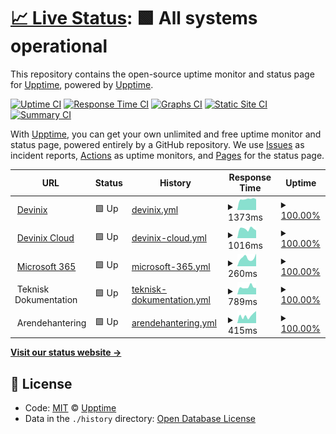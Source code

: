 # [📈 Live Status](https://upptime.github.io/upptime): <!--live status--> **🟩 All systems operational**

This repository contains the open-source uptime monitor and status page for [Upptime](https://upptime.js.org), powered by [Upptime](https://github.com/upptime/upptime).

[![Uptime CI](https://github.com/koj-co/upptime/workflows/Uptime%20CI/badge.svg)](https://github.com/koj-co/upptime/actions?query=workflow%3A%22Uptime+CI%22)
[![Response Time CI](https://github.com/koj-co/upptime/workflows/Response%20Time%20CI/badge.svg)](https://github.com/koj-co/upptime/actions?query=workflow%3A%22Response+Time+CI%22)
[![Graphs CI](https://github.com/koj-co/upptime/workflows/Graphs%20CI/badge.svg)](https://github.com/koj-co/upptime/actions?query=workflow%3A%22Graphs+CI%22)
[![Static Site CI](https://github.com/koj-co/upptime/workflows/Static%20Site%20CI/badge.svg)](https://github.com/koj-co/upptime/actions?query=workflow%3A%22Static+Site+CI%22)
[![Summary CI](https://github.com/koj-co/upptime/workflows/Summary%20CI/badge.svg)](https://github.com/koj-co/upptime/actions?query=workflow%3A%22Summary+CI%22)

With [Upptime](https://upptime.js.org), you can get your own unlimited and free uptime monitor and status page, powered entirely by a GitHub repository. We use [Issues](https://github.com/upptime/upptime/issues) as incident reports, [Actions](https://github.com/upptime/upptime/actions) as uptime monitors, and [Pages](https://upptime.github.io/upptime) for the status page.

<!--start: status pages-->
<!-- This summary is generated by Upptime (https://github.com/upptime/upptime) -->
<!-- Do not edit this manually, your changes will be overwritten -->
<!-- prettier-ignore -->
| URL | Status | History | Response Time | Uptime |
| --- | ------ | ------- | ------------- | ------ |
| <img alt="" src="https://favicons.githubusercontent.com/www.devinix.se" height="13"> [Devinix](https://www.devinix.se) | 🟩 Up | [devinix.yml](https://github.com/jonasgithub/Upptime/commits/master/history/devinix.yml) | <details><summary><img alt="Response time graph" src="./graphs/devinix/response-time-week.png" height="20"> 1373ms</summary><br><a href="https://jonasgithub.github.io/Upptime/history/devinix"><img alt="Response time 1584" src="https://img.shields.io/endpoint?url=https%3A%2F%2Fraw.githubusercontent.com%2Fjonasgithub%2FUpptime%2Fmaster%2Fapi%2Fdevinix%2Fresponse-time.json"></a><br><a href="https://jonasgithub.github.io/Upptime/history/devinix"><img alt="24-hour response time 1357" src="https://img.shields.io/endpoint?url=https%3A%2F%2Fraw.githubusercontent.com%2Fjonasgithub%2FUpptime%2Fmaster%2Fapi%2Fdevinix%2Fresponse-time-day.json"></a><br><a href="https://jonasgithub.github.io/Upptime/history/devinix"><img alt="7-day response time 1373" src="https://img.shields.io/endpoint?url=https%3A%2F%2Fraw.githubusercontent.com%2Fjonasgithub%2FUpptime%2Fmaster%2Fapi%2Fdevinix%2Fresponse-time-week.json"></a><br><a href="https://jonasgithub.github.io/Upptime/history/devinix"><img alt="30-day response time 1584" src="https://img.shields.io/endpoint?url=https%3A%2F%2Fraw.githubusercontent.com%2Fjonasgithub%2FUpptime%2Fmaster%2Fapi%2Fdevinix%2Fresponse-time-month.json"></a><br><a href="https://jonasgithub.github.io/Upptime/history/devinix"><img alt="1-year response time 1584" src="https://img.shields.io/endpoint?url=https%3A%2F%2Fraw.githubusercontent.com%2Fjonasgithub%2FUpptime%2Fmaster%2Fapi%2Fdevinix%2Fresponse-time-year.json"></a></details> | <details><summary><a href="https://jonasgithub.github.io/Upptime/history/devinix">100.00%</a></summary><a href="https://jonasgithub.github.io/Upptime/history/devinix"><img alt="All-time uptime 100.00%" src="https://img.shields.io/endpoint?url=https%3A%2F%2Fraw.githubusercontent.com%2Fjonasgithub%2FUpptime%2Fmaster%2Fapi%2Fdevinix%2Fuptime.json"></a><br><a href="https://jonasgithub.github.io/Upptime/history/devinix"><img alt="24-hour uptime 100.00%" src="https://img.shields.io/endpoint?url=https%3A%2F%2Fraw.githubusercontent.com%2Fjonasgithub%2FUpptime%2Fmaster%2Fapi%2Fdevinix%2Fuptime-day.json"></a><br><a href="https://jonasgithub.github.io/Upptime/history/devinix"><img alt="7-day uptime 100.00%" src="https://img.shields.io/endpoint?url=https%3A%2F%2Fraw.githubusercontent.com%2Fjonasgithub%2FUpptime%2Fmaster%2Fapi%2Fdevinix%2Fuptime-week.json"></a><br><a href="https://jonasgithub.github.io/Upptime/history/devinix"><img alt="30-day uptime 100.00%" src="https://img.shields.io/endpoint?url=https%3A%2F%2Fraw.githubusercontent.com%2Fjonasgithub%2FUpptime%2Fmaster%2Fapi%2Fdevinix%2Fuptime-month.json"></a><br><a href="https://jonasgithub.github.io/Upptime/history/devinix"><img alt="1-year uptime 100.00%" src="https://img.shields.io/endpoint?url=https%3A%2F%2Fraw.githubusercontent.com%2Fjonasgithub%2FUpptime%2Fmaster%2Fapi%2Fdevinix%2Fuptime-year.json"></a></details>
| <img alt="" src="https://favicons.githubusercontent.com/dvx.cloud" height="13"> [Devinix Cloud](https://dvx.cloud) | 🟩 Up | [devinix-cloud.yml](https://github.com/jonasgithub/Upptime/commits/master/history/devinix-cloud.yml) | <details><summary><img alt="Response time graph" src="./graphs/devinix-cloud/response-time-week.png" height="20"> 1016ms</summary><br><a href="https://jonasgithub.github.io/Upptime/history/devinix-cloud"><img alt="Response time 1029" src="https://img.shields.io/endpoint?url=https%3A%2F%2Fraw.githubusercontent.com%2Fjonasgithub%2FUpptime%2Fmaster%2Fapi%2Fdevinix-cloud%2Fresponse-time.json"></a><br><a href="https://jonasgithub.github.io/Upptime/history/devinix-cloud"><img alt="24-hour response time 836" src="https://img.shields.io/endpoint?url=https%3A%2F%2Fraw.githubusercontent.com%2Fjonasgithub%2FUpptime%2Fmaster%2Fapi%2Fdevinix-cloud%2Fresponse-time-day.json"></a><br><a href="https://jonasgithub.github.io/Upptime/history/devinix-cloud"><img alt="7-day response time 1016" src="https://img.shields.io/endpoint?url=https%3A%2F%2Fraw.githubusercontent.com%2Fjonasgithub%2FUpptime%2Fmaster%2Fapi%2Fdevinix-cloud%2Fresponse-time-week.json"></a><br><a href="https://jonasgithub.github.io/Upptime/history/devinix-cloud"><img alt="30-day response time 1029" src="https://img.shields.io/endpoint?url=https%3A%2F%2Fraw.githubusercontent.com%2Fjonasgithub%2FUpptime%2Fmaster%2Fapi%2Fdevinix-cloud%2Fresponse-time-month.json"></a><br><a href="https://jonasgithub.github.io/Upptime/history/devinix-cloud"><img alt="1-year response time 1029" src="https://img.shields.io/endpoint?url=https%3A%2F%2Fraw.githubusercontent.com%2Fjonasgithub%2FUpptime%2Fmaster%2Fapi%2Fdevinix-cloud%2Fresponse-time-year.json"></a></details> | <details><summary><a href="https://jonasgithub.github.io/Upptime/history/devinix-cloud">100.00%</a></summary><a href="https://jonasgithub.github.io/Upptime/history/devinix-cloud"><img alt="All-time uptime 100.00%" src="https://img.shields.io/endpoint?url=https%3A%2F%2Fraw.githubusercontent.com%2Fjonasgithub%2FUpptime%2Fmaster%2Fapi%2Fdevinix-cloud%2Fuptime.json"></a><br><a href="https://jonasgithub.github.io/Upptime/history/devinix-cloud"><img alt="24-hour uptime 100.00%" src="https://img.shields.io/endpoint?url=https%3A%2F%2Fraw.githubusercontent.com%2Fjonasgithub%2FUpptime%2Fmaster%2Fapi%2Fdevinix-cloud%2Fuptime-day.json"></a><br><a href="https://jonasgithub.github.io/Upptime/history/devinix-cloud"><img alt="7-day uptime 100.00%" src="https://img.shields.io/endpoint?url=https%3A%2F%2Fraw.githubusercontent.com%2Fjonasgithub%2FUpptime%2Fmaster%2Fapi%2Fdevinix-cloud%2Fuptime-week.json"></a><br><a href="https://jonasgithub.github.io/Upptime/history/devinix-cloud"><img alt="30-day uptime 100.00%" src="https://img.shields.io/endpoint?url=https%3A%2F%2Fraw.githubusercontent.com%2Fjonasgithub%2FUpptime%2Fmaster%2Fapi%2Fdevinix-cloud%2Fuptime-month.json"></a><br><a href="https://jonasgithub.github.io/Upptime/history/devinix-cloud"><img alt="1-year uptime 100.00%" src="https://img.shields.io/endpoint?url=https%3A%2F%2Fraw.githubusercontent.com%2Fjonasgithub%2FUpptime%2Fmaster%2Fapi%2Fdevinix-cloud%2Fuptime-year.json"></a></details>
| <img alt="" src="https://favicons.githubusercontent.com/outlook.office.com" height="13"> [Microsoft 365](https://outlook.office.com/owa/) | 🟩 Up | [microsoft-365.yml](https://github.com/jonasgithub/Upptime/commits/master/history/microsoft-365.yml) | <details><summary><img alt="Response time graph" src="./graphs/microsoft-365/response-time-week.png" height="20"> 260ms</summary><br><a href="https://jonasgithub.github.io/Upptime/history/microsoft-365"><img alt="Response time 233" src="https://img.shields.io/endpoint?url=https%3A%2F%2Fraw.githubusercontent.com%2Fjonasgithub%2FUpptime%2Fmaster%2Fapi%2Fmicrosoft-365%2Fresponse-time.json"></a><br><a href="https://jonasgithub.github.io/Upptime/history/microsoft-365"><img alt="24-hour response time 395" src="https://img.shields.io/endpoint?url=https%3A%2F%2Fraw.githubusercontent.com%2Fjonasgithub%2FUpptime%2Fmaster%2Fapi%2Fmicrosoft-365%2Fresponse-time-day.json"></a><br><a href="https://jonasgithub.github.io/Upptime/history/microsoft-365"><img alt="7-day response time 260" src="https://img.shields.io/endpoint?url=https%3A%2F%2Fraw.githubusercontent.com%2Fjonasgithub%2FUpptime%2Fmaster%2Fapi%2Fmicrosoft-365%2Fresponse-time-week.json"></a><br><a href="https://jonasgithub.github.io/Upptime/history/microsoft-365"><img alt="30-day response time 233" src="https://img.shields.io/endpoint?url=https%3A%2F%2Fraw.githubusercontent.com%2Fjonasgithub%2FUpptime%2Fmaster%2Fapi%2Fmicrosoft-365%2Fresponse-time-month.json"></a><br><a href="https://jonasgithub.github.io/Upptime/history/microsoft-365"><img alt="1-year response time 233" src="https://img.shields.io/endpoint?url=https%3A%2F%2Fraw.githubusercontent.com%2Fjonasgithub%2FUpptime%2Fmaster%2Fapi%2Fmicrosoft-365%2Fresponse-time-year.json"></a></details> | <details><summary><a href="https://jonasgithub.github.io/Upptime/history/microsoft-365">100.00%</a></summary><a href="https://jonasgithub.github.io/Upptime/history/microsoft-365"><img alt="All-time uptime 100.00%" src="https://img.shields.io/endpoint?url=https%3A%2F%2Fraw.githubusercontent.com%2Fjonasgithub%2FUpptime%2Fmaster%2Fapi%2Fmicrosoft-365%2Fuptime.json"></a><br><a href="https://jonasgithub.github.io/Upptime/history/microsoft-365"><img alt="24-hour uptime 100.00%" src="https://img.shields.io/endpoint?url=https%3A%2F%2Fraw.githubusercontent.com%2Fjonasgithub%2FUpptime%2Fmaster%2Fapi%2Fmicrosoft-365%2Fuptime-day.json"></a><br><a href="https://jonasgithub.github.io/Upptime/history/microsoft-365"><img alt="7-day uptime 100.00%" src="https://img.shields.io/endpoint?url=https%3A%2F%2Fraw.githubusercontent.com%2Fjonasgithub%2FUpptime%2Fmaster%2Fapi%2Fmicrosoft-365%2Fuptime-week.json"></a><br><a href="https://jonasgithub.github.io/Upptime/history/microsoft-365"><img alt="30-day uptime 100.00%" src="https://img.shields.io/endpoint?url=https%3A%2F%2Fraw.githubusercontent.com%2Fjonasgithub%2FUpptime%2Fmaster%2Fapi%2Fmicrosoft-365%2Fuptime-month.json"></a><br><a href="https://jonasgithub.github.io/Upptime/history/microsoft-365"><img alt="1-year uptime 100.00%" src="https://img.shields.io/endpoint?url=https%3A%2F%2Fraw.githubusercontent.com%2Fjonasgithub%2FUpptime%2Fmaster%2Fapi%2Fmicrosoft-365%2Fuptime-year.json"></a></details>
| <img alt="" src="https://favicons.githubusercontent.com/null" height="13"> Teknisk Dokumentation | 🟩 Up | [teknisk-dokumentation.yml](https://github.com/jonasgithub/Upptime/commits/master/history/teknisk-dokumentation.yml) | <details><summary><img alt="Response time graph" src="./graphs/teknisk-dokumentation/response-time-week.png" height="20"> 789ms</summary><br><a href="https://jonasgithub.github.io/Upptime/history/teknisk-dokumentation"><img alt="Response time 774" src="https://img.shields.io/endpoint?url=https%3A%2F%2Fraw.githubusercontent.com%2Fjonasgithub%2FUpptime%2Fmaster%2Fapi%2Fteknisk-dokumentation%2Fresponse-time.json"></a><br><a href="https://jonasgithub.github.io/Upptime/history/teknisk-dokumentation"><img alt="24-hour response time 700" src="https://img.shields.io/endpoint?url=https%3A%2F%2Fraw.githubusercontent.com%2Fjonasgithub%2FUpptime%2Fmaster%2Fapi%2Fteknisk-dokumentation%2Fresponse-time-day.json"></a><br><a href="https://jonasgithub.github.io/Upptime/history/teknisk-dokumentation"><img alt="7-day response time 789" src="https://img.shields.io/endpoint?url=https%3A%2F%2Fraw.githubusercontent.com%2Fjonasgithub%2FUpptime%2Fmaster%2Fapi%2Fteknisk-dokumentation%2Fresponse-time-week.json"></a><br><a href="https://jonasgithub.github.io/Upptime/history/teknisk-dokumentation"><img alt="30-day response time 774" src="https://img.shields.io/endpoint?url=https%3A%2F%2Fraw.githubusercontent.com%2Fjonasgithub%2FUpptime%2Fmaster%2Fapi%2Fteknisk-dokumentation%2Fresponse-time-month.json"></a><br><a href="https://jonasgithub.github.io/Upptime/history/teknisk-dokumentation"><img alt="1-year response time 774" src="https://img.shields.io/endpoint?url=https%3A%2F%2Fraw.githubusercontent.com%2Fjonasgithub%2FUpptime%2Fmaster%2Fapi%2Fteknisk-dokumentation%2Fresponse-time-year.json"></a></details> | <details><summary><a href="https://jonasgithub.github.io/Upptime/history/teknisk-dokumentation">100.00%</a></summary><a href="https://jonasgithub.github.io/Upptime/history/teknisk-dokumentation"><img alt="All-time uptime 100.00%" src="https://img.shields.io/endpoint?url=https%3A%2F%2Fraw.githubusercontent.com%2Fjonasgithub%2FUpptime%2Fmaster%2Fapi%2Fteknisk-dokumentation%2Fuptime.json"></a><br><a href="https://jonasgithub.github.io/Upptime/history/teknisk-dokumentation"><img alt="24-hour uptime 100.00%" src="https://img.shields.io/endpoint?url=https%3A%2F%2Fraw.githubusercontent.com%2Fjonasgithub%2FUpptime%2Fmaster%2Fapi%2Fteknisk-dokumentation%2Fuptime-day.json"></a><br><a href="https://jonasgithub.github.io/Upptime/history/teknisk-dokumentation"><img alt="7-day uptime 100.00%" src="https://img.shields.io/endpoint?url=https%3A%2F%2Fraw.githubusercontent.com%2Fjonasgithub%2FUpptime%2Fmaster%2Fapi%2Fteknisk-dokumentation%2Fuptime-week.json"></a><br><a href="https://jonasgithub.github.io/Upptime/history/teknisk-dokumentation"><img alt="30-day uptime 100.00%" src="https://img.shields.io/endpoint?url=https%3A%2F%2Fraw.githubusercontent.com%2Fjonasgithub%2FUpptime%2Fmaster%2Fapi%2Fteknisk-dokumentation%2Fuptime-month.json"></a><br><a href="https://jonasgithub.github.io/Upptime/history/teknisk-dokumentation"><img alt="1-year uptime 100.00%" src="https://img.shields.io/endpoint?url=https%3A%2F%2Fraw.githubusercontent.com%2Fjonasgithub%2FUpptime%2Fmaster%2Fapi%2Fteknisk-dokumentation%2Fuptime-year.json"></a></details>
| <img alt="" src="https://favicons.githubusercontent.com/null" height="13"> Arendehantering | 🟩 Up | [arendehantering.yml](https://github.com/jonasgithub/Upptime/commits/master/history/arendehantering.yml) | <details><summary><img alt="Response time graph" src="./graphs/arendehantering/response-time-week.png" height="20"> 415ms</summary><br><a href="https://jonasgithub.github.io/Upptime/history/arendehantering"><img alt="Response time 1704" src="https://img.shields.io/endpoint?url=https%3A%2F%2Fraw.githubusercontent.com%2Fjonasgithub%2FUpptime%2Fmaster%2Fapi%2Farendehantering%2Fresponse-time.json"></a><br><a href="https://jonasgithub.github.io/Upptime/history/arendehantering"><img alt="24-hour response time 667" src="https://img.shields.io/endpoint?url=https%3A%2F%2Fraw.githubusercontent.com%2Fjonasgithub%2FUpptime%2Fmaster%2Fapi%2Farendehantering%2Fresponse-time-day.json"></a><br><a href="https://jonasgithub.github.io/Upptime/history/arendehantering"><img alt="7-day response time 415" src="https://img.shields.io/endpoint?url=https%3A%2F%2Fraw.githubusercontent.com%2Fjonasgithub%2FUpptime%2Fmaster%2Fapi%2Farendehantering%2Fresponse-time-week.json"></a><br><a href="https://jonasgithub.github.io/Upptime/history/arendehantering"><img alt="30-day response time 1704" src="https://img.shields.io/endpoint?url=https%3A%2F%2Fraw.githubusercontent.com%2Fjonasgithub%2FUpptime%2Fmaster%2Fapi%2Farendehantering%2Fresponse-time-month.json"></a><br><a href="https://jonasgithub.github.io/Upptime/history/arendehantering"><img alt="1-year response time 1704" src="https://img.shields.io/endpoint?url=https%3A%2F%2Fraw.githubusercontent.com%2Fjonasgithub%2FUpptime%2Fmaster%2Fapi%2Farendehantering%2Fresponse-time-year.json"></a></details> | <details><summary><a href="https://jonasgithub.github.io/Upptime/history/arendehantering">100.00%</a></summary><a href="https://jonasgithub.github.io/Upptime/history/arendehantering"><img alt="All-time uptime 100.00%" src="https://img.shields.io/endpoint?url=https%3A%2F%2Fraw.githubusercontent.com%2Fjonasgithub%2FUpptime%2Fmaster%2Fapi%2Farendehantering%2Fuptime.json"></a><br><a href="https://jonasgithub.github.io/Upptime/history/arendehantering"><img alt="24-hour uptime 100.00%" src="https://img.shields.io/endpoint?url=https%3A%2F%2Fraw.githubusercontent.com%2Fjonasgithub%2FUpptime%2Fmaster%2Fapi%2Farendehantering%2Fuptime-day.json"></a><br><a href="https://jonasgithub.github.io/Upptime/history/arendehantering"><img alt="7-day uptime 100.00%" src="https://img.shields.io/endpoint?url=https%3A%2F%2Fraw.githubusercontent.com%2Fjonasgithub%2FUpptime%2Fmaster%2Fapi%2Farendehantering%2Fuptime-week.json"></a><br><a href="https://jonasgithub.github.io/Upptime/history/arendehantering"><img alt="30-day uptime 100.00%" src="https://img.shields.io/endpoint?url=https%3A%2F%2Fraw.githubusercontent.com%2Fjonasgithub%2FUpptime%2Fmaster%2Fapi%2Farendehantering%2Fuptime-month.json"></a><br><a href="https://jonasgithub.github.io/Upptime/history/arendehantering"><img alt="1-year uptime 100.00%" src="https://img.shields.io/endpoint?url=https%3A%2F%2Fraw.githubusercontent.com%2Fjonasgithub%2FUpptime%2Fmaster%2Fapi%2Farendehantering%2Fuptime-year.json"></a></details>

<!--end: status pages-->

[**Visit our status website →**](https://upptime.github.io/upptime)

## 📄 License

- Code: [MIT](./LICENSE) © [Upptime](https://upptime.js.org)
- Data in the `./history` directory: [Open Database License](https://opendatacommons.org/licenses/odbl/1-0/)
